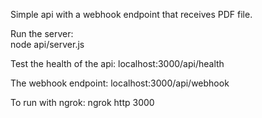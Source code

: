 Simple api with a webhook endpoint that receives PDF file.

Run the server:  
node api/server.js

Test the health of the api:
localhost:3000/api/health


The webhook endpoint:
localhost:3000/api/webhook


To run with ngrok:
ngrok http 3000

